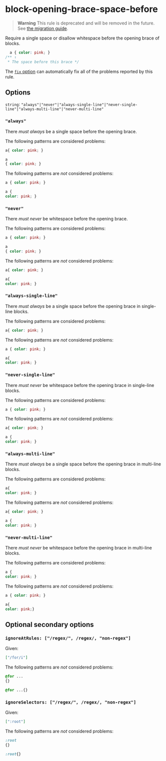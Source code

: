 # block-opening-brace-space-before

> **Warning** This rule is deprecated and will be removed in the future. See [the migration guide](https://github.com/stylelint/stylelint/tree/15.10.2/docsmigration-guideto-15.md).

Require a single space or disallow whitespace before the opening brace of blocks.

<!-- prettier-ignore -->
```css
  a { color: pink; }
/** ↑
 * The space before this brace */
```

The [`fix` option](https://github.com/stylelint/stylelint/tree/15.10.2/docsuser-guideoptions.md#fix) can automatically fix all of the problems reported by this rule.

## Options

`string`: `"always"|"never"|"always-single-line"|"never-single-line"|"always-multi-line"|"never-multi-line"`

### `"always"`

There _must always_ be a single space before the opening brace.

The following patterns are considered problems:

<!-- prettier-ignore -->
```css
a{ color: pink; }
```

<!-- prettier-ignore -->
```css
a
{ color: pink; }
```

The following patterns are _not_ considered problems:

<!-- prettier-ignore -->
```css
a { color: pink; }
```

<!-- prettier-ignore -->
```css
a {
color: pink; }
```

### `"never"`

There _must never_ be whitespace before the opening brace.

The following patterns are considered problems:

<!-- prettier-ignore -->
```css
a { color: pink; }
```

<!-- prettier-ignore -->
```css
a
{ color: pink; }
```

The following patterns are _not_ considered problems:

<!-- prettier-ignore -->
```css
a{ color: pink; }
```

<!-- prettier-ignore -->
```css
a{
color: pink; }
```

### `"always-single-line"`

There _must always_ be a single space before the opening brace in single-line blocks.

The following patterns are considered problems:

<!-- prettier-ignore -->
```css
a{ color: pink; }
```

The following patterns are _not_ considered problems:

<!-- prettier-ignore -->
```css
a { color: pink; }
```

<!-- prettier-ignore -->
```css
a{
color: pink; }
```

### `"never-single-line"`

There _must never_ be whitespace before the opening brace in single-line blocks.

The following patterns are considered problems:

<!-- prettier-ignore -->
```css
a { color: pink; }
```

The following patterns are _not_ considered problems:

<!-- prettier-ignore -->
```css
a{ color: pink; }
```

<!-- prettier-ignore -->
```css
a {
color: pink; }
```

### `"always-multi-line"`

There _must always_ be a single space before the opening brace in multi-line blocks.

The following patterns are considered problems:

<!-- prettier-ignore -->
```css
a{
color: pink; }
```

The following patterns are _not_ considered problems:

<!-- prettier-ignore -->
```css
a{ color: pink; }
```

<!-- prettier-ignore -->
```css
a {
color: pink; }
```

### `"never-multi-line"`

There _must never_ be whitespace before the opening brace in multi-line blocks.

The following patterns are considered problems:

<!-- prettier-ignore -->
```css
a {
color: pink; }
```

The following patterns are _not_ considered problems:

<!-- prettier-ignore -->
```css
a { color: pink; }
```

<!-- prettier-ignore -->
```css
a{
color: pink;}
```

## Optional secondary options

### `ignoreAtRules: ["/regex/", /regex/, "non-regex"]`

Given:

```json
["/for/i"]
```

The following patterns are _not_ considered problems:

<!-- prettier-ignore -->
```css
@for ...
{}
```

<!-- prettier-ignore -->
```css
@for ...{}
```

### `ignoreSelectors: ["/regex/", /regex/, "non-regex"]`

Given:

```json
[":root"]
```

The following patterns are _not_ considered problems:

<!-- prettier-ignore -->
```css
:root
{}
```

<!-- prettier-ignore -->
```css
:root{}
```
